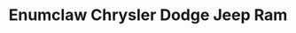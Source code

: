 ---
title: "Enumclaw Chrysler Dodge Jeep Ram"
url: /enumclaw/enumclaw-chrysler-dodge-jeep-ram/
shop: Autohaus
---